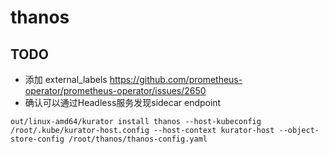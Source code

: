 # thanos 


## TODO

- 添加 external_labels https://github.com/prometheus-operator/prometheus-operator/issues/2650
- 确认可以通过Headless服务发现sidecar endpoint


```console
out/linux-amd64/kurator install thanos --host-kubeconfig /root/.kube/kurator-host.config --host-context kurator-host --object-store-config /root/thanos/thanos-config.yaml
```